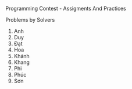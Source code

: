 Programming Contest - Assigments And Practices

Problems by Solvers
1. Anh
2. Duy
3. Đạt
3. Hoa
3. Khánh
4. Khang
5. Phi
6. Phúc
7. Sơn
